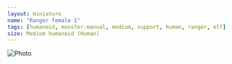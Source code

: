 ```yaml
---
layout: miniature
name: "Ranger female 1"
tags: [humanoid, monster-manual, medium, support, human, ranger, elf]
size: Medium humanoid (Human)
---
```

![Photo](https://photos.app.goo.gl/h4EiV8VpnUz9MiS6A)
